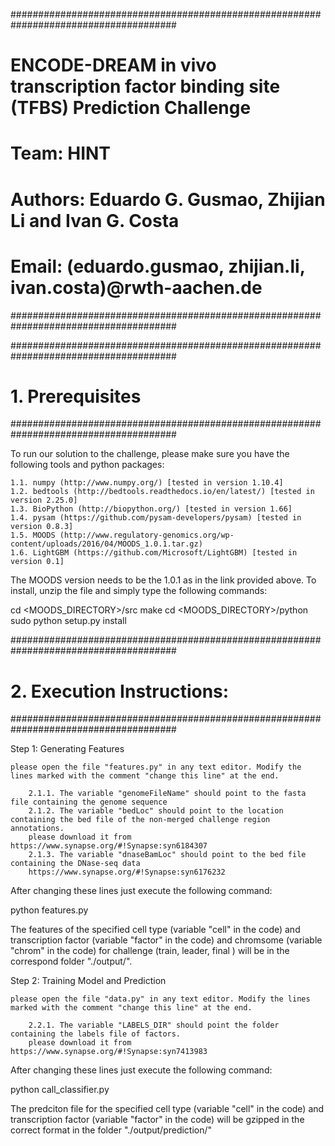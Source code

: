 ######################################################################################
# ENCODE-DREAM in vivo transcription factor binding site (TFBS) Prediction Challenge
# Team: HINT
# Authors: Eduardo G. Gusmao, Zhijian Li and Ivan G. Costa
# Email: (eduardo.gusmao, zhijian.li, ivan.costa)@rwth-aachen.de
######################################################################################

######################################################################################
# 1. Prerequisites
######################################################################################

To run our solution to the challenge, please make sure you have the following tools and python packages:

	1.1. numpy (http://www.numpy.org/) [tested in version 1.10.4]
	1.2. bedtools (http://bedtools.readthedocs.io/en/latest/) [tested in version 2.25.0]
	1.3. BioPython (http://biopython.org/) [tested in version 1.66]
	1.4. pysam (https://github.com/pysam-developers/pysam) [tested in version 0.8.3]
	1.5. MOODS (http://www.regulatory-genomics.org/wp-content/uploads/2016/04/MOODS_1.0.1.tar.gz)
	1.6. LightGBM (https://github.com/Microsoft/LightGBM) [tested in version 0.1]

The MOODS version needs to be the 1.0.1 as in the link provided above. To install, unzip the file and simply type the following commands:

cd <MOODS_DIRECTORY>/src
make
cd <MOODS_DIRECTORY>/python
sudo python setup.py install

######################################################################################
# 2. Execution Instructions:
######################################################################################

Step 1: Generating Features
	
	please open the file "features.py" in any text editor. Modify the lines marked with the comment "change this line" at the end.

		2.1.1. The variable "genomeFileName" should point to the fasta file containing the genome sequence
		2.1.2. The variable "bedLoc" should point to the location containing the bed file of the non-merged challenge region annotations.
		please download it from https://www.synapse.org/#!Synapse:syn6184307
		2.1.3. The variable "dnaseBamLoc" should point to the bed file containing the DNase-seq data
		https://www.synapse.org/#!Synapse:syn6176232

After changing these lines just execute the following command:

python features.py

The features of the specified cell type (variable "cell" in the code) and transcription factor (variable "factor" in the code) 
and chromsome (variable "chrom" in the code) for challenge (train, leader, final ) will be in the correspond folder "./output/". 

Step 2: Training Model and Prediction
	
	please open the file "data.py" in any text editor. Modify the lines marked with the comment "change this line" at the end.

		2.2.1. The variable "LABELS_DIR" should point the folder containing the labels file of factors.
		please download it from https://www.synapse.org/#!Synapse:syn7413983

After changing these lines just execute the following command:

python call_classifier.py

The predciton file for the specified cell type (variable "cell" in the code) and transcription factor (variable "factor" in the code) 
will be gzipped in the correct format in the folder "./output/prediction/"


